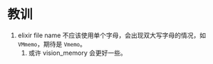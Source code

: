 # 教训

1. elixir file name 不应该使用单个字母，会出现双大写字母的情况，如 `VMmemo`，期待是 `Vmemo`。
   1. 或许 vision_memory 会更好一些。
